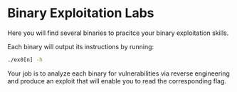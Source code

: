 # Binary Exploitation Labs
Here you will find several binaries to pracitce your binary exploitation skills.

Each binary will output its instructions by running:

```bash
./ex0[n] -h
```

Your job is to analyze each binary for vulnerabilities via reverse engineering and produce an exploit that will enable you to read the corresponding flag.